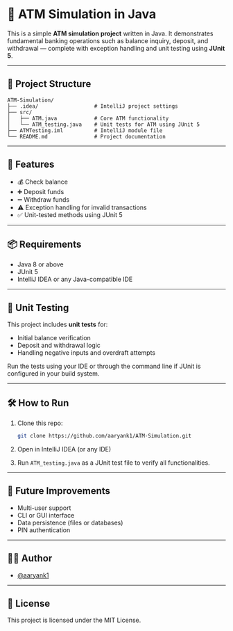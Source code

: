
# 🏧 ATM Simulation in Java

This is a simple **ATM simulation project** written in Java. It demonstrates fundamental banking operations such as balance inquiry, deposit, and withdrawal — complete with exception handling and unit testing using **JUnit 5**.

---

## 📂 Project Structure

```
ATM-Simulation/
├── .idea/                  # IntelliJ project settings
├── src/
│   ├── ATM.java            # Core ATM functionality
│   └── ATM_testing.java    # Unit tests for ATM using JUnit 5
├── ATMTesting.iml          # IntelliJ module file
└── README.md               # Project documentation
```

---

## 🚀 Features

- 💰 Check balance
- ➕ Deposit funds
- ➖ Withdraw funds
- ⚠️ Exception handling for invalid transactions
- ✅ Unit-tested methods using JUnit 5

---

## 📦 Requirements

- Java 8 or above
- JUnit 5
- IntelliJ IDEA or any Java-compatible IDE

---

## 🧪 Unit Testing

This project includes **unit tests** for:
- Initial balance verification
- Deposit and withdrawal logic
- Handling negative inputs and overdraft attempts

Run the tests using your IDE or through the command line if JUnit is configured in your build system.

---

## 🛠️ How to Run

1. Clone this repo:
   ```bash
   git clone https://github.com/aaryank1/ATM-Simulation.git
   ```

2. Open in IntelliJ IDEA (or any IDE)
3. Run `ATM_testing.java` as a JUnit test file to verify all functionalities.

---

## 🤔 Future Improvements

- Multi-user support
- CLI or GUI interface
- Data persistence (files or databases)
- PIN authentication

---

## 👨‍💻 Author

- [@aaryank1](https://github.com/aaryank1)

---

## 📄 License

This project is licensed under the MIT License.

